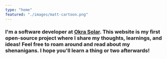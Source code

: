 ```yaml
---
type: "home"
featured: "./images/matt-cartoon.png"
---
```

<h3>
    I&apos;m a software developer at <a href='https://okrasolar.com' target="_blank" rel='noreferrer'>Okra Solar</a>. This website is my first open-source project where I share my thoughts, learnings, and ideas! Feel free to roam around and read about my shenanigans. I hope you&apos;ll learn a thing or two afterwards!
</h3>